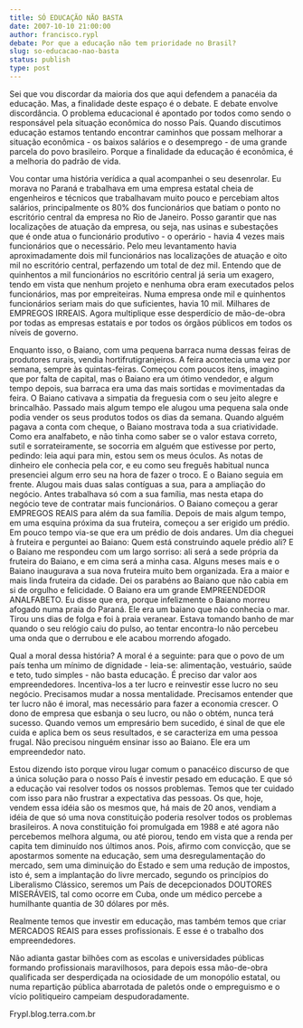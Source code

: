 ```yaml
---
title: SÓ EDUCAÇÃO NÃO BASTA
date: 2007-10-10 21:00:00
author: francisco.rypl
debate: Por que a educação não tem prioridade no Brasil?
slug: so-educacao-nao-basta
status: publish 
type: post
---
```


Sei que vou discordar da maioria dos que aqui defendem a panacéia da educação. Mas, a finalidade deste espaço é o debate. E debate envolve discordância. O problema educacional é apontado por todos como sendo o responsável pela situação econômica do nosso País. Quando discutimos educação estamos tentando encontrar caminhos que possam melhorar a situação econômica - os baixos salários e o desemprego - de uma grande parcela do povo brasileiro. Porque a finalidade da educação é econômica, é a melhoria do padrão de vida.  

 Vou contar uma história verídica a qual acompanhei o seu desenrolar. Eu morava no Paraná e trabalhava em uma empresa estatal cheia de engenheiros e técnicos que trabalhavam muito pouco e percebiam altos salários, principalmente os 80% dos funcionários que batiam o ponto no escritório central da empresa no Rio de Janeiro. Posso garantir que nas localizações de atuação da empresa, ou seja, nas usinas e subestações que é onde atua o funcionário produtivo - o operário - havia 4 vezes mais funcionários que o necessário. Pelo meu levantamento havia aproximadamente dois mil funcionários nas localizações de atuação e oito mil no escritório central, perfazendo um total de dez mil. Entendo que de quinhentos a mil funcionários no escritório central já seria um exagero, tendo em vista que nenhum projeto e nenhuma obra eram executados pelos funcionários, mas por empreiteiras. Numa empresa onde mil e quinhentos funcionários seriam mais do que suficientes, havia 10 mil. Milhares de EMPREGOS IRREAIS. Agora multiplique esse desperdício de mão-de-obra por todas as empresas estatais e por todos os órgãos públicos em todos os níveis de governo.  

 Enquanto isso, o Baiano, com uma pequena barraca numa dessas feiras de produtores rurais, vendia hortifrutigranjeiros. A feira acontecia uma vez por semana, sempre às quintas-feiras. Começou com poucos itens, imagino que por falta de capital, mas o Baiano era um ótimo vendedor, e algum tempo depois, sua barraca era uma das mais sortidas e movimentadas da feira. O Baiano cativava a simpatia da freguesia com o seu jeito alegre e brincalhão. Passado mais algum tempo ele alugou uma pequena sala onde podia vender os seus produtos todos os dias da semana. Quando alguém pagava a conta com cheque, o Baiano mostrava toda a sua criatividade. Como era analfabeto, e não tinha como saber se o valor estava correto, sutil e sorrateiramente, se socorria em alguém que estivesse por perto, pedindo: leia aqui para min, estou sem os meus óculos. As notas de dinheiro ele conhecia pela cor, e eu como seu freguês habitual nunca presenciei algum erro seu na hora de fazer o troco. E o Baiano seguia em frente. Alugou mais duas salas contíguas a sua, para a ampliação do negócio. Antes trabalhava só com a sua família, mas nesta etapa do negócio teve de contratar mais funcionários. O Baiano começou a gerar EMPREGOS REAIS para além da sua família. Depois de mais algum tempo, em uma esquina próxima da sua fruteira, começou a ser erigido um prédio. Em pouco tempo via-se que era um prédio de dois andares. Um dia cheguei à fruteira e perguntei ao Baiano: Quem está construindo aquele prédio ali? E o Baiano me respondeu com um largo sorriso: ali será a sede própria da fruteira do Baiano, e em cima será a minha casa. Alguns meses mais e o Baiano inaugurava a sua nova fruteira muito bem organizada. Era a maior e mais linda fruteira da cidade. Dei os parabéns ao Baiano que não cabia em si de orgulho e felicidade. O Baiano era um grande EMPREENDEDOR ANALFABETO. Eu disse que era, porque infelizmente o Baiano morreu afogado numa praia do Paraná. Ele era um baiano que não conhecia o mar. Tirou uns dias de folga e foi à praia veranear. Estava tomando banho de mar quando o seu relógio caiu do pulso, ao tentar encontra-lo não percebeu uma onda que o derrubou e ele acabou morrendo afogado.  

 Qual a moral dessa história? A moral é a seguinte: para que o povo de um país tenha um mínimo de dignidade - leia-se: alimentação, vestuário, saúde e teto, tudo simples - não basta educação. É preciso dar valor aos empreendedores. Incentiva-los a ter lucro e reinvestir esse lucro no seu negócio. Precisamos mudar a nossa mentalidade. Precisamos entender que ter lucro não é imoral, mas necessário para fazer a economia crescer. O dono de empresa que esbanja o seu lucro, ou não o obtém, nunca terá sucesso. Quando vemos um empresário bem sucedido, é sinal de que ele cuida e aplica bem os seus resultados, e se caracteriza em uma pessoa frugal. Não precisou ninguém ensinar isso ao Baiano. Ele era um empreendedor nato.   

 Estou dizendo isto porque virou lugar comum o panacéico discurso de que a única solução para o nosso País é investir pesado em educação. E que só a educação vai resolver todos os nossos problemas. Temos que ter cuidado com isso para não frustrar a expectativa das pessoas. Os que, hoje, vendem essa idéia são os mesmos que, há mais de 20 anos, vendiam a idéia de que só uma nova constituição poderia resolver todos os problemas brasileiros. A nova constituição foi promulgada em 1988 e até agora não percebemos melhora alguma, ou até piorou, tendo em vista que a renda per capita tem diminuído nos últimos anos. Pois, afirmo com convicção, que se apostarmos somente na educação, sem uma desregulamentação do mercado, sem uma diminuição do Estado e sem uma redução de impostos, isto é, sem a implantação do livre mercado, segundo os princípios do Liberalismo Clássico, seremos um País de decepcionados DOUTORES MISERÁVEIS, tal como ocorre em Cuba, onde um médico percebe a humilhante quantia de 30 dólares por mês.  

 Realmente temos que investir em educação, mas também temos que criar MERCADOS REAIS para esses profissionais. E esse é o trabalho dos empreendedores.  

 Não adianta gastar bilhões com as escolas e universidades públicas formando profissionais maravilhosos, para depois essa mão-de-obra qualificada ser desperdiçada na ociosidade de um monopólio estatal, ou numa repartição pública abarrotada de paletós onde o empreguismo e o vício politiqueiro campeiam despudoradamente.  

  

Frypl.blog.terra.com.br
